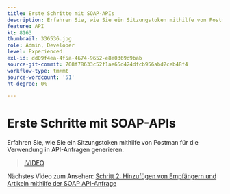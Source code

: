 ```yaml
---
title: Erste Schritte mit SOAP-APIs
description: Erfahren Sie, wie Sie ein Sitzungstoken mithilfe von Postman zur Verwendung in API-Anfragen generieren
feature: API
kt: 8163
thumbnail: 336536.jpg
role: Admin, Developer
level: Experienced
exl-id: dd09f4ea-4f5a-4674-9652-e8e0369d9bab
source-git-commit: 708f78633c52f1ae65d424dfcb956abd2ceb48f4
workflow-type: tm+mt
source-wordcount: '51'
ht-degree: 0%

---
```


# Erste Schritte mit SOAP-APIs

Erfahren Sie, wie Sie ein Sitzungstoken mithilfe von Postman für die Verwendung in API-Anfragen generieren.

>[!VIDEO](https://video.tv.adobe.com/v/336639?quality=12)

Nächstes Video zum Ansehen: [Schritt 2: Hinzufügen von Empfängern und Artikeln mithilfe der SOAP API-Anfrage](/help/tutorial-using-soap-apis/add-recipients-and-articles-using-using-soap-api-requests.md)
